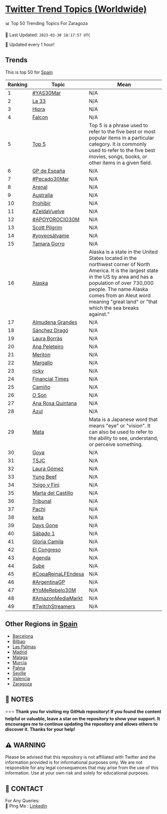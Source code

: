 [Twitter Trend Topics (Worldwide)](https://github.com/ErcinDedeoglu/Twitter-Trend-Topics)
==========


📊 Top 50 Trending Topics For Zaragoza

📆 Last Updated: `2023-03-30 18:17:57 UTC`

🔧 Updated every 1 hour!


## Trends

This is top 50 for [Spain](</Spain>)

| Ranking | Topic | Mean |
| ------- | ------------ | ------------ |
| 1 | [#YAS30Mar](http://twitter.com/search?q=%23YAS30Mar) | N/A |
| 2 | [La 33](http://twitter.com/search?q=La+33) | N/A |
| 3 | [Hipra](http://twitter.com/search?q=Hipra) | N/A |
| 4 | [Falcon](http://twitter.com/search?q=Falcon) | N/A |
| 5 | [Top 5](http://twitter.com/search?q=Top+5) | Top 5 is a phrase used to refer to the five best or most popular items in a particular category. It is commonly used to refer to the five best movies, songs, books, or other items in a given field. |
| 6 | [GP de España](http://twitter.com/search?q=GP+de+Espa%c3%b1a) | N/A |
| 7 | [#Pecado30Mar](http://twitter.com/search?q=%23Pecado30Mar) | N/A |
| 8 | [Arenal](http://twitter.com/search?q=Arenal) | N/A |
| 9 | [Australia](http://twitter.com/search?q=Australia) | N/A |
| 10 | [Prohibir](http://twitter.com/search?q=Prohibir) | N/A |
| 11 | [#ZeldaVuelve](http://twitter.com/search?q=%23ZeldaVuelve) | N/A |
| 12 | [#APOYOROCIO30M](http://twitter.com/search?q=%23APOYOROCIO30M) | N/A |
| 13 | [Scott Pilgrim](http://twitter.com/search?q=Scott+Pilgrim) | N/A |
| 14 | [#yoveosálvame](http://twitter.com/search?q=%23yoveos%c3%a1lvame) | N/A |
| 15 | [Tamara Gorro](http://twitter.com/search?q=Tamara+Gorro) | N/A |
| 16 | [Alaska](http://twitter.com/search?q=Alaska) | Alaska is a state in the United States located in the northwest corner of North America. It is the largest state in the US by area and has a population of over 730,000 people. The name Alaska comes from an Aleut word meaning "great land" or "that which the sea breaks against." |
| 17 | [Almudena Grandes](http://twitter.com/search?q=Almudena+Grandes) | N/A |
| 18 | [Sánchez Dragó](http://twitter.com/search?q=S%c3%a1nchez+Drag%c3%b3) | N/A |
| 19 | [Laura Borràs](http://twitter.com/search?q=Laura+Borr%c3%a0s) | N/A |
| 20 | [Ana Peleteiro](http://twitter.com/search?q=Ana+Peleteiro) | N/A |
| 21 | [Meriton](http://twitter.com/search?q=Meriton) | N/A |
| 22 | [Margallo](http://twitter.com/search?q=Margallo) | N/A |
| 23 | [ricky](http://twitter.com/search?q=ricky) | N/A |
| 24 | [Financial Times](http://twitter.com/search?q=Financial+Times) | N/A |
| 25 | [Camiño](http://twitter.com/search?q=Cami%c3%b1o) | N/A |
| 26 | [O Son](http://twitter.com/search?q=O+Son) | N/A |
| 27 | [Ana Rosa Quintana](http://twitter.com/search?q=Ana+Rosa+Quintana) | N/A |
| 28 | [Azul](http://twitter.com/search?q=Azul) | N/A |
| 29 | [Mata](http://twitter.com/search?q=Mata) | Mata is a Japanese word that means "eye" or "vision". It can also be used to refer to the ability to see, understand, or perceive something. |
| 30 | [Goya](http://twitter.com/search?q=Goya) | N/A |
| 31 | [TSJC](http://twitter.com/search?q=TSJC) | N/A |
| 32 | [Laura Gómez](http://twitter.com/search?q=Laura+G%c3%b3mez) | N/A |
| 33 | [Yung Beef](http://twitter.com/search?q=Yung+Beef) | N/A |
| 34 | [Yoigo y Fini](http://twitter.com/search?q=Yoigo+y+Fini) | N/A |
| 35 | [Marta del Castillo](http://twitter.com/search?q=Marta+del+Castillo) | N/A |
| 36 | [Tribunal](http://twitter.com/search?q=Tribunal) | N/A |
| 37 | [Pachi](http://twitter.com/search?q=Pachi) | N/A |
| 38 | [keita](http://twitter.com/search?q=keita) | N/A |
| 39 | [Days Gone](http://twitter.com/search?q=Days+Gone) | N/A |
| 40 | [Sábado 1](http://twitter.com/search?q=S%c3%a1bado+1) | N/A |
| 41 | [Gloria Camila](http://twitter.com/search?q=Gloria+Camila) | N/A |
| 42 | [El Congreso](http://twitter.com/search?q=El+Congreso) | N/A |
| 43 | [Agenda](http://twitter.com/search?q=Agenda) | N/A |
| 44 | [Sube](http://twitter.com/search?q=Sube) | N/A |
| 45 | [#CopaReinaLFEndesa](http://twitter.com/search?q=%23CopaReinaLFEndesa) | N/A |
| 46 | [#ArgentinaGP](http://twitter.com/search?q=%23ArgentinaGP) | N/A |
| 47 | [#YoMeRebelo30M](http://twitter.com/search?q=%23YoMeRebelo30M) | N/A |
| 48 | [#AmazonMediaMarkt](http://twitter.com/search?q=%23AmazonMediaMarkt) | N/A |
| 49 | [#TwitchStreamers](http://twitter.com/search?q=%23TwitchStreamers) | N/A |



## Other Regions in [Spain](</Spain>)

* [Barcelona](</Spain/Barcelona.md>)
* [Bilbao](</Spain/Bilbao.md>)
* [Las Palmas](</Spain/Las Palmas.md>)
* [Madrid](</Spain/Madrid.md>)
* [Malaga](</Spain/Malaga.md>)
* [Murcia](</Spain/Murcia.md>)
* [Palma](</Spain/Palma.md>)
* [Seville](</Spain/Seville.md>)
* [Valencia](</Spain/Valencia.md>)
* [Zaragoza](</Spain/Zaragoza.md>)



## 📝 NOTES

⭐⭐⭐ **Thank you for visiting my GitHub repository! If you found the content helpful or valuable, leave a star on the repository to show your support. It encourages me to continue updating the repository and allows others to discover it. Thanks for your help!**


## ⚠️ WARNING

Please be advised that this repository is not affiliated with Twitter and the information provided is for informational purposes only. We are not responsible for any legal consequences that may arise from the use of this information. Use at your own risk and solely for educational purposes.


## 📨 CONTACT

 For Any Queries:  
            🏓 Ping Me : [LinkedIn](https://www.linkedin.com/in/ercindedeoglu/)

